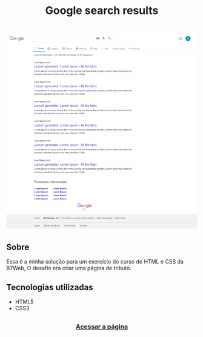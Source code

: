 <h1 align="center">
    Google search results
</h1>

<h1>
    <img src="assets/images/page.png">
</h1>

<h2>Sobre</h2>
<p>Essa é a minha solução para um exercício do curso de HTML e CSS da B7Web, O desafio era criar uma página de tributo.</p>
 


<h2>Tecnologias utilizadas</h2>

<ul>
    <li>HTML5</li>
    <li>CSS3</li>
</ul>

<h2></h2>

<h3 align="center">
    <a href="https://grazziotti.github.io/Google-search-results/">Acessar a página</a>
</h3>